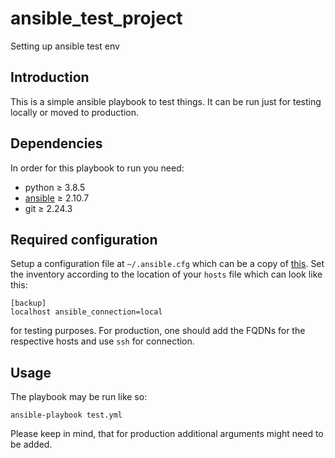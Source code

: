 # ansible_test_project

Setting up ansible test env

## Introduction

This is a simple ansible playbook to test things. It can be run just for testing locally or moved to production.

## Dependencies

In order for this playbook to run you need:

- python ≥ 3.8.5
- [ansible](https://docs.ansible.com/) ≥ 2.10.7
- git ≥ 2.24.3

## Required configuration

Setup a configuration file at `~/.ansible.cfg` which can be a copy of
[this](https://raw.githubusercontent.com/ansible/ansible/devel/examples/ansible.cfg).
Set the inventory according to the location of your `hosts` file which can look like
this:

```
[backup]
localhost ansible_connection=local
```

for testing purposes. For production, one should add the FQDNs for the respective hosts
and use `ssh` for connection.

## Usage

The playbook may be run like so:

```
ansible-playbook test.yml
```

Please keep in mind, that for production additional arguments might need to be added.
